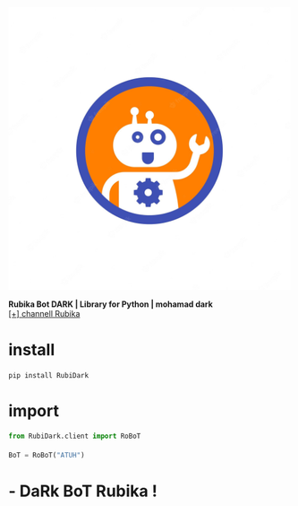 <div align="center">

![icon](https://github.com/aQamohamadDark/RubiDark/blob/main/icon.jpg)
</div>

<b>Rubika Bot DARK | Library for Python | mohamad dark</b>
    <br>
    <a href="https://rubika.ir/DARK_BOT_RUBIKA">
        [+] channell Rubika
    </a>

# install 

```pip install RubiDark```

#  import

```python 
from RubiDark.client import RoBoT

BoT = RoBoT("ATUH")
```

# - DaRk BoT Rubika !


